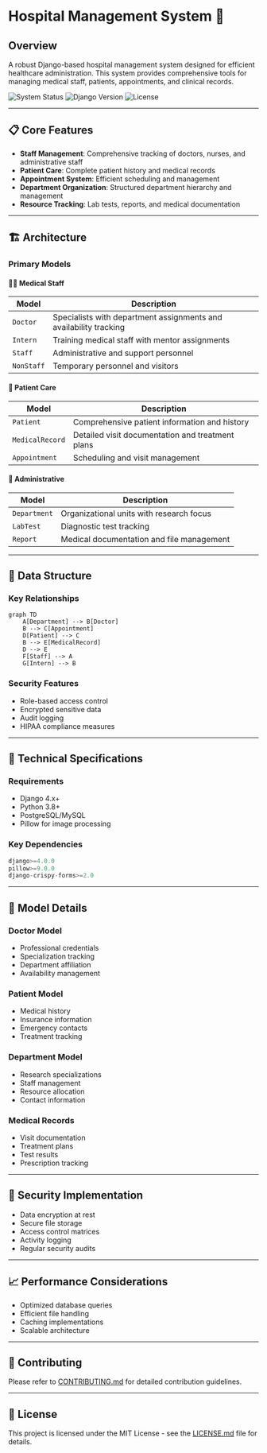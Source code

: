 # Hospital Management System 🏥

## Overview

A robust Django-based hospital management system designed for efficient healthcare administration. This system provides comprehensive tools for managing medical staff, patients, appointments, and clinical records.

![System Status](https://img.shields.io/badge/status-active-success.svg)
![Django Version](https://img.shields.io/badge/django-latest-green.svg)
![License](https://img.shields.io/badge/license-MIT-blue.svg)

---

## 📋 Core Features

- **Staff Management**: Comprehensive tracking of doctors, nurses, and administrative staff
- **Patient Care**: Complete patient history and medical records
- **Appointment System**: Efficient scheduling and management
- **Department Organization**: Structured department hierarchy and management
- **Resource Tracking**: Lab tests, reports, and medical documentation

---

## 🏗 Architecture

### Primary Models

#### 👨‍⚕️ Medical Staff
| Model | Description |
|-------|-------------|
| `Doctor` | Specialists with department assignments and availability tracking |
| `Intern` | Training medical staff with mentor assignments |
| `Staff` | Administrative and support personnel |
| `NonStaff` | Temporary personnel and visitors |

#### 👤 Patient Care
| Model | Description |
|-------|-------------|
| `Patient` | Comprehensive patient information and history |
| `MedicalRecord` | Detailed visit documentation and treatment plans |
| `Appointment` | Scheduling and visit management |

#### 🏢 Administrative
| Model | Description |
|-------|-------------|
| `Department` | Organizational units with research focus |
| `LabTest` | Diagnostic test tracking |
| `Report` | Medical documentation and file management |

---

## 💾 Data Structure

### Key Relationships

```mermaid
graph TD
    A[Department] --> B[Doctor]
    B --> C[Appointment]
    D[Patient] --> C
    B --> E[MedicalRecord]
    D --> E
    F[Staff] --> A
    G[Intern] --> B
```

### Security Features

- Role-based access control
- Encrypted sensitive data
- Audit logging
- HIPAA compliance measures

---

## 🔧 Technical Specifications

### Requirements

- Django 4.x+
- Python 3.8+
- PostgreSQL/MySQL
- Pillow for image processing

### Key Dependencies

```python
django>=4.0.0
pillow>=9.0.0
django-crispy-forms>=2.0
```

---

## 📁 Model Details

### Doctor Model
- Professional credentials
- Specialization tracking
- Department affiliation
- Availability management

### Patient Model
- Medical history
- Insurance information
- Emergency contacts
- Treatment tracking

### Department Model
- Research specializations
- Staff management
- Resource allocation
- Contact information

### Medical Records
- Visit documentation
- Treatment plans
- Test results
- Prescription tracking

---

## 🔐 Security Implementation

- Data encryption at rest
- Secure file storage
- Access control matrices
- Activity logging
- Regular security audits

---

## 📈 Performance Considerations

- Optimized database queries
- Efficient file handling
- Caching implementations
- Scalable architecture

---

## 🤝 Contributing

Please refer to [CONTRIBUTING.md](CONTRIBUTING.md) for detailed contribution guidelines.

---

## 📄 License

This project is licensed under the MIT License - see the [LICENSE.md](LICENSE.md) file for details.